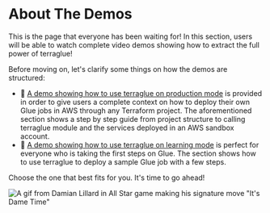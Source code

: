 # About The Demos

This is the page that everyone has been waiting for! In this section, users will be able to watch complete video demos showing how to extract the full power of terraglue!

Before moving on, let's clarify some things on how the demos are structured:

- 🚀 [A demo showing how to use terraglue on production mode](production-mode.md) is provided in order to give users a complete context on how to deploy their own Glue jobs in AWS through any Terraform project. The aforementioned section shows a step by step guide from project structure to calling terraglue module and the services deployed in an AWS sandbox account.
- 🤖 [A demo showing how to use terraglue on learning mode](learning-mode.md) is perfect for everyone who is taking the first steps on Glue. The section shows how to use terraglue to deploy a sample Glue job with a few steps.

Choose the one that best fits for you. It's time to go ahead!

![A gif from Damian Lillard in All Star game making his signature move "It's Dame Time"](https://media.tenor.com/wZ4xT4JtQcAAAAAd/dame-time-lillard.gif)



